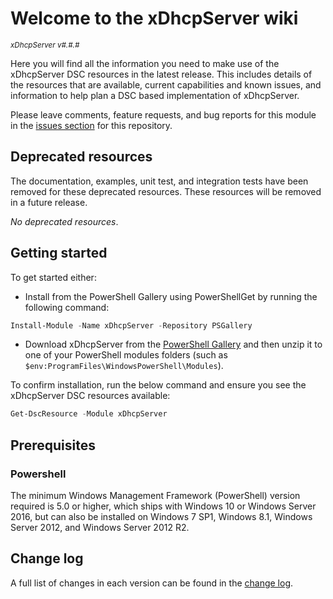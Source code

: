 # Welcome to the xDhcpServer wiki

<sup>*xDhcpServer v#.#.#*</sup>

Here you will find all the information you need to make use of the xDhcpServer
DSC resources in the latest release. This includes details of the resources
that are available, current capabilities and known issues, and information
to help plan a DSC based implementation of xDhcpServer.

Please leave comments, feature requests, and bug reports for this module in
the [issues section](https://github.com/dsccommunity/xDhcpServer/issues)
for this repository.

## Deprecated resources

The documentation, examples, unit test, and integration tests have been removed
for these deprecated resources. These resources will be removed
in a future release.

*No deprecated resources*.

## Getting started

To get started either:

- Install from the PowerShell Gallery using PowerShellGet by running the
  following command:

```powershell
Install-Module -Name xDhcpServer -Repository PSGallery
```

- Download xDhcpServer from the [PowerShell Gallery](http://www.powershellgallery.com/packages/xDhcpServer/)
  and then unzip it to one of your PowerShell modules folders (such as
  `$env:ProgramFiles\WindowsPowerShell\Modules`).

To confirm installation, run the below command and ensure you see the xDhcpServer
DSC resources available:

```powershell
Get-DscResource -Module xDhcpServer
```

## Prerequisites

### Powershell

The minimum Windows Management Framework (PowerShell) version required is 5.0
or higher, which ships with Windows 10 or Windows Server 2016,
but can also be installed on Windows 7 SP1, Windows 8.1, Windows Server 2012,
and Windows Server 2012 R2.

## Change log

A full list of changes in each version can be found in the [change log](https://github.com/dsccommunity/xDhcpServer/blob/main/CHANGELOG.md).
